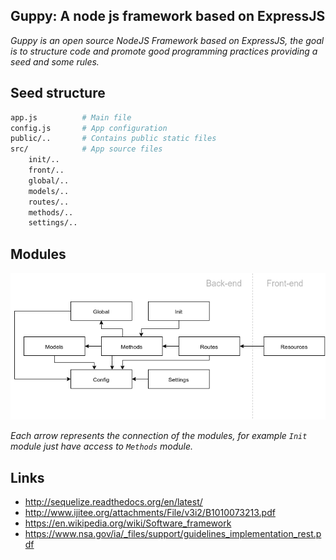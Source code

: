 Guppy: A node js framework based on ExpressJS
-----------------------------------------------------

*Guppy is an open source NodeJS Framework based on ExpressJS,
the goal is to structure code and promote good programming practices providing a seed and some rules.*

## Seed structure

```bash
app.js 			# Main file
config.js 		# App configuration
public/.. 		# Contains public static files
src/ 			# App source files
	init/..
	front/..
	global/..
	models/..
	routes/..
	methods/..
	settings/..
```

## Modules

![](docs/global-structure.png)

*Each arrow represents the connection of the modules, for example `Init` module just have access to `Methods` module.*


## Links
- http://sequelize.readthedocs.org/en/latest/
- http://www.ijitee.org/attachments/File/v3i2/B1010073213.pdf
- https://en.wikipedia.org/wiki/Software_framework
- https://www.nsa.gov/ia/_files/support/guidelines_implementation_rest.pdf
